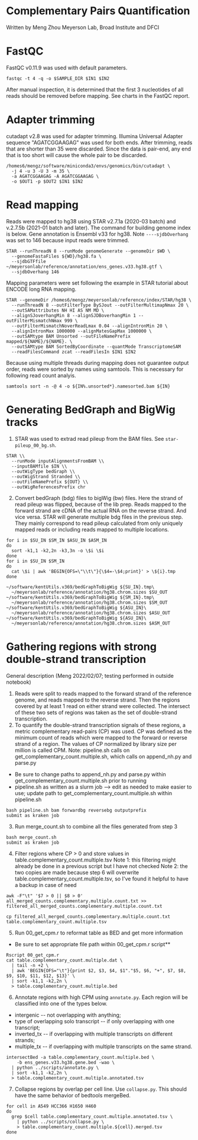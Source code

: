 # Complementary Pairs Quantification
Written by Meng Zhou
Meyerson Lab, Broad Institute and DFCI

# FastQC
FastQC v0.11.9 was used with default parameters.
```
fastqc -t 4 -q -o $SAMPLE_DIR $IN1 $IN2
```
After manual inspection, it is determined that the first 3 nucleotides of all
reads should be removed before mapping. See charts in the FastQC report.

# Adapter trimming
cutadapt v2.8 was used for adapter trimming. Illumina Universal Adapter
sequence "AGATCGGAAGAG" was used for both ends. After trimming, reads that
are shorter than 35 were discarded. Since the data is pair-end, any end that is
too short will cause the whole pair to be discarded.
```
/homes6/mengz/software/miniconda3/envs/genomics/bin/cutadapt \
  -j 4 -u 3 -U 3 -m 35 \
  -a AGATCGGAAGAG -A AGATCGGAAGAG \
  -o $OUT1 -p $OUT2 $IN1 $IN2
```

# Read mapping
Reads were mapped to hg38 using STAR v2.7.1a (2020-03 batch) and v.2.7.5b
(2021-01 batch and later). The command for building genome index is below. Gene
annotation is Ensembl v33 for hg38. Note `----sjdbOverhang` was set to 146
because input reads were trimmed.
```
STAR --runThreadN 8 --runMode genomeGenerate --genomeDir $WD \
  --genomeFastaFiles ${WD}/hg38.fa \
  --sjdbGTFfile ~/meyersonlab/reference/annotation/ens_genes.v33.hg38.gtf \
  --sjdbOverhang 146
```

Mapping parameters were set following the example in STAR tutorial about ENCODE
long RNA mapping.
```
STAR --genomeDir /homes6/mengz/meyersonlab/reference/index/STAR/hg38 \
  --runThreadN 8 --outFilterType BySJout --outFilterMultimapNmax 20 \
  --outSAMattributes NH HI AS NM MD \
  --alignSJoverhangMin 8 --alignSJDBoverhangMin 1 --outFilterMismatchNmax 999 \
  --outFilterMismatchNoverReadLmax 0.04 --alignIntronMin 20 \
  --alignIntronMax 1000000 --alignMatesGapMax 1000000 \
  --outSAMtype BAM Unsorted --outFileNamePrefix mapped/${NAME}/${NAME}. \
  --outSAMtype BAM SortedByCoordinate --quantMode TranscriptomeSAM
  --readFilesCommand zcat --readFilesIn $IN1 $IN2
```

Because using multiple threads during mapping does not guarantee output order,
reads were sorted by names using samtools. This is necessary for following read
count analyis.
```
samtools sort -n -@ 4 -o ${IN%.unsorted*}.namesorted.bam ${IN}
```

# Generating BedGraph and BigWig tracks
1. STAR was used to extrad read pileup from the BAM files.
See `star-pileup_00_bg.sh`.
```
STAR \\
  --runMode inputAlignmentsFromBAM \\
  --inputBAMfile $IN \\
  --outWigType bedGraph \\
  --outWigStrand Stranded \\
  --outFileNamePrefix ${OUT} \\
  --outWigReferencesPrefix chr
```
2. Convert bedGraph (bdg) files to bigWig (bw) files. Here the strand of read
pileup was flipped, because of the lib prep. Reads mapped to
the forward strand are cDNA of the actual RNA on the reverse strand. And vice
versa. STAR will generate multiple bdg files in the previous step. They mainly
correspond to read pileup calculated from only uniquely mapped reads or
including reads mapped to multiple locations.
```
for i in $SU_IN $SM_IN $ASU_IN $ASM_IN
do
  sort -k1,1 -k2,2n -k3,3n -o \$i \$i
done
for i in $SU_IN $SM_IN
do
  cat \$i | awk 'BEGIN{OFS=\"\\t\"}{\$4=-\$4;print}' > \${i}.tmp
done

~/software/kentUtils.v369/bedGraphToBigWig ${SU_IN}.tmp\
  ~/meyersonlab/reference/annotation/hg38.chrom.sizes $SU_OUT
~/software/kentUtils.v369/bedGraphToBigWig ${SM_IN}.tmp\
  ~/meyersonlab/reference/annotation/hg38.chrom.sizes $SM_OUT
~/software/kentUtils.v369/bedGraphToBigWig ${ASU_IN}\
  ~/meyersonlab/reference/annotation/hg38.chrom.sizes $ASU_OUT
~/software/kentUtils.v369/bedGraphToBigWig ${ASU_IN}\
  ~/meyersonlab/reference/annotation/hg38.chrom.sizes $ASM_OUT
```

# Gathering regions with strong double-strand transcription
General description (Meng 2022/02/07; testing performed in outside notebook)
1. Reads were split to reads mapped to the forward strand of the reference
   genome, and reads mapped to the reverse strand. Then the regions covered by
   at least 1 read on either strand were collected. The intersect of these two
   sets of regions was taken as the set of double-strand transcription. 
2. To quantify the double-strand transcription signals of these regions, a
   metric complementary read-pairs (CP) was used. CP was defined as the minimum
   count of reads which were mapped to the forward or reverse strand of a region.
   The values of CP normalized by library size per million is called CPM.
Note: pipeline.sh calls on get_complementary_count.multiple.sh, which calls on
append_nh.py and parse.py 
* Be sure to change paths to append_nh.py and parse.py within get_complementary_count.multiple.sh prior to running
* pipeline.sh as written as a slurm job --> edit as needed to make easier to use; update path to get_complementary_count.multiple.sh within pipeline.sh 
```
bash pipeline.sh bam forwardbg reversebg outputprefix
submit as kraken job
````
3. Run merge_count.sh to combine all the files generated from step 3
```
bash merge_count.sh
submit as kraken job
```

4. Filter regions where CP > 0 and store values in table.complementary_count.multiple.tsv
Note 1: this filtering might already be done in a previous script but I have not checked
Note 2: the two copies are made because step 6 will overwrite table.complementary_count.multiple.tsv,
so I've found it helpful to have a backup in case of need
```
awk -F"\t" '$7 > 0 || $8 > 0' all_merged_counts.complementary.multiple.count.txt >>
filtered_all_merged_counts.complementary.multiple.count.txt

cp filtered_all_merged_counts.complementary.multiple.count.txt table.complementary_count.multiple.tsv
```

5. Run 00_get_cpm.r to reformat table as BED and get more information
* Be sure to set appropriate file path within 00_get_cpm.r script**
```
Rscript 00_get_cpm.r
cat table.complementary_count.multiple.dat \
  | tail -n +2 \
  | awk 'BEGIN{OFS="\t"}{print $2, $3, $4, $1"."$5, $6, "+", $7, $8, $9, $10, $11, $12, $13}' \
  | sort -k1,1 -k2,2n \
  > table.complementary_count.multiple.bed
```

6. Annotate regions with high CPM using `annotate.py`. Each region will be
   classified into one of the types below.
  - intergenic -- not overlapping with anything;
  - type of overlapping solo transcript -- if only overlapping with one
    transcript;
  - inverted_tx -- if overlapping with multiple transcripts on different
    strands;
  - multiple_tx -- if overlapping with multiple transcripts on the same strand.
```
intersectBed -a table.complementary_count.multiple.bed \
    -b ens_genes.v33.hg38.gene.bed -wao \
  | python ../scripts/annotate.py \
  | sort -k1,1 -k2,2n \
  > table.complementary_count.multiple.annotated.tsv
```

7. Collapse regions by overlap per cell line. Use `collapse.py`. This should
   have the same behavior of bedtools mergeBed.
```
for cell in A549 HCC366 H1650 H460
do
  grep $cell table.complementary_count.multiple.annotated.tsv \
    | python ../scripts/collapse.py \
    > table.complementary_count.multiple.${cell}.merged.tsv
done
```
